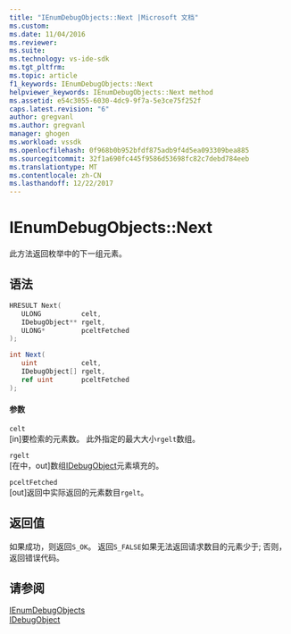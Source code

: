 ```yaml
---
title: "IEnumDebugObjects::Next |Microsoft 文档"
ms.custom: 
ms.date: 11/04/2016
ms.reviewer: 
ms.suite: 
ms.technology: vs-ide-sdk
ms.tgt_pltfrm: 
ms.topic: article
f1_keywords: IEnumDebugObjects::Next
helpviewer_keywords: IEnumDebugObjects::Next method
ms.assetid: e54c3055-6030-4dc9-9f7a-5e3ce75f252f
caps.latest.revision: "6"
author: gregvanl
ms.author: gregvanl
manager: ghogen
ms.workload: vssdk
ms.openlocfilehash: 0f968b0b952bfdf875adb9f4d5ea093309bea885
ms.sourcegitcommit: 32f1a690fc445f9586d53698fc82c7debd784eeb
ms.translationtype: MT
ms.contentlocale: zh-CN
ms.lasthandoff: 12/22/2017
---
```

# <a name="ienumdebugobjectsnext"></a>IEnumDebugObjects::Next
此方法返回枚举中的下一组元素。  
  
## <a name="syntax"></a>语法  
  
```cpp  
HRESULT Next(  
   ULONG          celt,  
   IDebugObject** rgelt,  
   ULONG*         pceltFetched  
);  
```  
  
```csharp  
int Next(  
   uint           celt,  
   IDebugObject[] rgelt,  
   ref uint       pceltFetched  
);  
```  
  
#### <a name="parameters"></a>参数  
 `celt`  
 [in]要检索的元素数。 此外指定的最大大小`rgelt`数组。  
  
 `rgelt`  
 [在中，out]数组[IDebugObject](../../../extensibility/debugger/reference/idebugobject.md)元素填充的。  
  
 `pceltFetched`  
 [out]返回中实际返回的元素数目`rgelt`。  
  
## <a name="return-value"></a>返回值  
 如果成功，则返回`S_OK`。 返回`S_FALSE`如果无法返回请求数目的元素少于; 否则，返回错误代码。  
  
## <a name="see-also"></a>请参阅  
 [IEnumDebugObjects](../../../extensibility/debugger/reference/ienumdebugobjects.md)   
 [IDebugObject](../../../extensibility/debugger/reference/idebugobject.md)